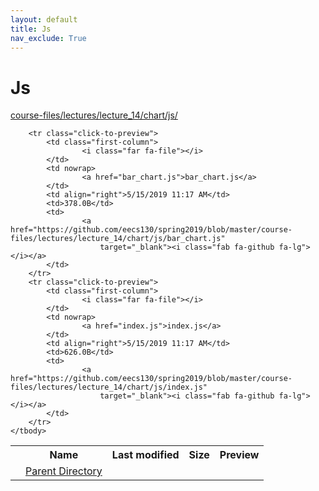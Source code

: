 ```yaml
---
layout: default
title: Js
nav_exclude: True
---
```


# Js

[course-files/lectures/lecture_14/chart/js/](.)

<table class="tbl-files">
    <tbody>
        <tr>
            <th valign="top"></th>
            <th>Name</th>
            <th>Last modified</th>
            <th>Size</th>
            <th>Preview</th>
        </tr>
        <tr>
            <td valign="top">
                <i class="fa fa-folder-open"></i>
            </td>
            <td><a href="../">Parent Directory</a></td>
            <td>&nbsp;</td>
            <td>&nbsp;</td>
            <td>&nbsp;</td>
        </tr>

        <tr class="click-to-preview">
            <td class="first-column">
                    <i class="far fa-file"></i>
            </td>
            <td nowrap>
                    <a href="bar_chart.js">bar_chart.js</a>
            </td>
            <td align="right">5/15/2019 11:17 AM</td>
            <td>378.0B</td>
            <td>
                    <a href="https://github.com/eecs130/spring2019/blob/master/course-files/lectures/lecture_14/chart/js/bar_chart.js"
                        target="_blank"><i class="fab fa-github fa-lg"></i></a>
            </td>
        </tr>
        <tr class="click-to-preview">
            <td class="first-column">
                    <i class="far fa-file"></i>
            </td>
            <td nowrap>
                    <a href="index.js">index.js</a>
            </td>
            <td align="right">5/15/2019 11:17 AM</td>
            <td>626.0B</td>
            <td>
                    <a href="https://github.com/eecs130/spring2019/blob/master/course-files/lectures/lecture_14/chart/js/index.js"
                        target="_blank"><i class="fab fa-github fa-lg"></i></a>
            </td>
        </tr>
    </tbody>
</table>

